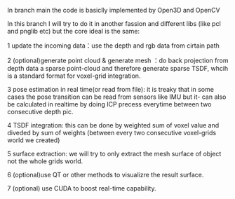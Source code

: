 In branch main the code is basiclly implemented by Open3D and OpenCV 

In this branch I will try to do it in another fassion and different libs (like pcl and pnglib etc) but the core ideal is the same: 

1 update the incoming data：use the depth and rgb data from cirtain path

2 (optional)generate point cloud & generate mesh ：do back projection from depth data a sparse point-cloud and therefore generate sparse TSDF, whcih is a standard format for voxel-grid integration.

3 pose estimation in real time(or read from file): it is treaky that in some cases the pose transition can be read from sensors like IMU but it-
  can also be calculated in realtime by doing ICP precess everytime between two consecutive depth pic. 
  
4 TSDF integration: this  can be done by weighted sum of voxel value and diveded by sum of weights (between every two consecutive voxel-grids world we created)

5 surface extraction: we will try to only extract the mesh surface of object not the whole grids world.

6 (optional)use QT or other methods to visualizre the result surface.

7 (optional) use CUDA to boost real-time capability.

